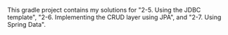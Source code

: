 This gradle project contains my solutions for "2-5. Using the JDBC template", "2-6. Implementing the CRUD layer using JPA", and "2-7. Using Spring Data".
